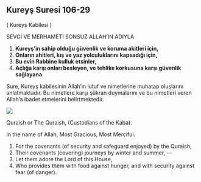 ## Kureyş Suresi 106-29

( Kureyş Kabilesi )

SEVGİ VE MERHAMETİ SONSUZ ALLAH’IN ADIYLA

1. **Kureyş’in sahip olduğu güvenlik ve koruma akitleri için,**
2. **Onların ahitleri, kış ve yaz yolculuklarını kapsadığı için,**
3. **Bu evin Rabbine kulluk etsinler,**
4. **Açlığa karşı onları besleyen, ve tehlike korkusuna karşı güvenlik sağlayana.**

Sure, Kureyş kabilesinin Allah’ın lutuf ve nimetlerine muhatap oluşlarını anlatmaktadır. Bu nimetlere karşı şükran duymalarını ve bu nimetleri veren Allah’a ibadet etmelerini belirtmektedir.

[![](https://blogger.googleusercontent.com/img/b/R29vZ2xl/AVvXsEiWQvIrxzhRgm3iiThUczhNSRAR4CaNgXl2tvX9JikQQZn_wclRLQEBd0pZ9Q9jfD6-ZK6L3AtII0W9uHL4O3Z66Jh3ReYqrtn4B6pKhv7RLRUoYdGr3SY1XY4bo5ENycbdtsbnWnWojY5jxJ3KB8IdMToa_KspBmwol9ZpYxrnbazMTJmC63Y3VlLa5dsd/s320/div21.png)](https://www.blogger.com/blog/post/edit/5724704568349331251/2429577444816032475#)

Quraish or The Quraish, (Custodians of the Kaba).

In the name of Allah, Most Gracious, Most Merciful. 

1. For the covenants (of security and safeguard enjoyed) by the Quraish,
2. Their covenants (covering) journeys by winter and summer, —
3. Let them adore the Lord of this House,
4. Who provides them with food against hunger, and with security
against fear (of danger).